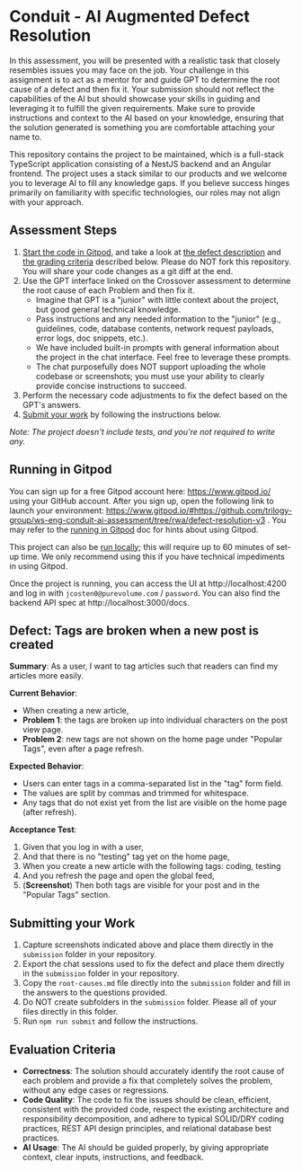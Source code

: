 # Conduit - AI Augmented Defect Resolution

In this assessment, you will be presented with a realistic task that closely resembles issues you may face on the job. Your challenge in this assignment is to act as a mentor for and guide GPT to determine the root cause of a defect and then fix it. Your submission should not reflect the capabilities of the AI but should showcase your skills in guiding and leveraging it to fulfill the given requirements. Make sure to provide instructions and context to the AI based on your knowledge, ensuring that the solution generated is something you are comfortable attaching your name to.

This repository contains the project to be maintained, which is a full-stack TypeScript application consisting of a NestJS backend and an Angular frontend. The project uses a stack similar to our products and we welcome you to leverage AI to fill any knowledge gaps. If you believe success hinges primarily on familiarity with specific technologies, our roles may not align with your approach.

## Assessment Steps

1. [Start the code in Gitpod](#running-in-gitpod), and take a look at [the defect description](#defect-tags-are-broken-when-a-new-post-is-created) and [the grading criteria](#evaluation-criteria) described below. Please do NOT fork this repository. You will share your code changes as a git diff at the end.
1. Use the GPT interface linked on the Crossover assessment to determine the root cause of each Problem and then fix it. 
   - Imagine that GPT is a "junior" with little context about the project, but good general technical knowledge. 
   - Pass instructions and any needed information to the "junior" (e.g., guidelines, code, database contents, network request payloads, error logs, doc snippets, etc.). 
   - We have included built-in prompts with general information about the project in the chat interface. Feel free to leverage these prompts.
   - The chat purposefully does NOT support uploading the whole codebase or screenshots; you must use your ability to clearly provide concise instructions to succeed.
1. Perform the necessary code adjustments to fix the defect based on the GPT's answers.
1. [Submit your work](#submitting-your-work) by following the instructions below.

*Note: The project doesn't include tests, and you're not required to write any.*

## Running in Gitpod

You can sign up for a free Gitpod account here: https://www.gitpod.io/ using your GitHub account. After you sign up, open the following link to launch your environment: https://www.gitpod.io/#https://github.com/trilogy-group/ws-eng-conduit-ai-assessment/tree/rwa/defect-resolution-v3 . You may refer to the [running in Gitpod](./GITPOD.md) doc for hints about using Gitpod.

This project can also be [run locally](./LOCAL.md); this will require up to 60 minutes of set-up time. We only recommend using this if you have technical impediments in using Gitpod.

Once the project is running, you can access the UI at http://localhost:4200 and log in with `jcosten0@purevolume.com` / `password`. You can also find the backend API spec at http://localhost:3000/docs.

## Defect: Tags are broken when a new post is created
**Summary**: As a user, I want to tag articles such that readers can find my articles more easily.

**Current Behavior**:
 - When creating a new article,
 - **Problem 1**: the tags are broken up into individual characters on the post view page.
 - **Problem 2**: new tags are not shown on the home page under "Popular Tags", even after a page refresh.

**Expected Behavior**:
 - Users can enter tags in a comma-separated list in the "tag" form field.
 - The values are split by commas and trimmed for whitespace.
 - Any tags that do not exist yet from the list are visible on the home page (after refresh).

**Acceptance Test**:
1. Given that you log in with a user,
1. And that there is no "testing" tag yet on the home page,
1. When you create a new article with the following tags: coding, testing
1. And you refresh the page and open the global feed, 
1. (**Screenshot**) Then both tags are visible for your post and in the "Popular Tags" section. 

## Submitting your Work
1. Capture screenshots indicated above and place them directly in the `submission` folder in your repository.
1. Export the chat sessions used to fix the defect and place them directly in the `submission` folder in your repository.
1. Copy the `root-causes.md` file directly into the `submission` folder and fill in the answers to the questions provided.
1. Do NOT create subfolders in the `submission` folder. Please all of your files directly in this folder.
1. Run `npm run submit` and follow the instructions.

## Evaluation Criteria
 - **Correctness**: The solution should accurately identify the root cause of each problem and provide a fix that completely solves the problem, without any edge cases or regressions.
 - **Code Quality**: The code to fix the issues should be clean, efficient, consistent with the provided code, respect the existing architecture and responsibility decomposition, and adhere to typical SOLID/DRY coding practices, REST API design principles, and relational database best practices.
 - **AI Usage**: The AI should be guided properly, by giving appropriate context, clear inputs, instructions, and feedback.
